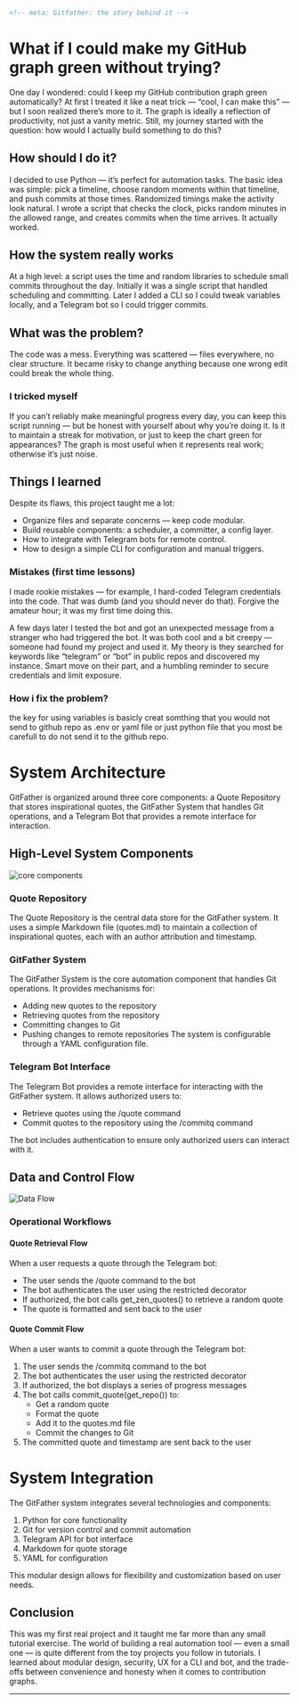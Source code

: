 ```markdown
<!-- meta: Gitfather: the story behind it -->
```

# What if I could make my GitHub graph green without trying?

One day I wondered: could I keep my GitHub contribution graph green automatically? At first I treated it like a neat trick — “cool, I can make this” — but I soon realized there’s more to it. The graph is ideally a reflection of productivity, not just a vanity metric. Still, my journey started with the question: how would I actually build something to do this?

## How should I do it?

I decided to use Python — it’s perfect for automation tasks. The basic idea was simple: pick a timeline, choose random moments within that timeline, and push commits at those times. Randomized timings make the activity look natural. I wrote a script that checks the clock, picks random minutes in the allowed range, and creates commits when the time arrives. It actually worked.

## How the system really works

At a high level: a script uses the time and random libraries to schedule small commits throughout the day. Initially it was a single script that handled scheduling and committing. Later I added a CLI so I could tweak variables locally, and a Telegram bot so I could trigger commits.

## What was the problem?

The code was a mess. Everything was scattered — files everywhere, no clear structure. It became risky to change anything because one wrong edit could break the whole thing.

### I tricked myself

If you can’t reliably make meaningful progress every day, you can keep this script running — but be honest with yourself about why you’re doing it. Is it to maintain a streak for motivation, or just to keep the chart green for appearances? The graph is most useful when it represents real work; otherwise it’s just noise.

## Things I learned

Despite its flaws, this project taught me a lot:

* Organize files and separate concerns — keep code modular.
* Build reusable components: a scheduler, a committer, a config layer.
* How to integrate with Telegram bots for remote control.
* How to design a simple CLI for configuration and manual triggers.

### Mistakes (first time lessons)

I made rookie mistakes — for example, I hard-coded Telegram credentials into the code. That was dumb (and you should never do that). Forgive the amateur hour; it was my first time doing this.

A few days later I tested the bot and got an unexpected message from a stranger who had triggered the bot. It was both cool and a bit creepy — someone had found my project and used it. My theory is they searched for keywords like “telegram” or “bot” in public repos and discovered my instance. Smart move on their part, and a humbling reminder to secure credentials and limit exposure.

### How i fix the problem?
the key for using variables is basicly creat somthing that you would not send to github repo as .env or yaml file or just python file that you most be carefull to do not send it to the github repo.


# System Architecture
GitFather is organized around three core components: a Quote Repository that stores inspirational quotes, the GitFather System that handles Git operations, and a Telegram Bot that provides a remote interface for interaction.

## High-Level System Components
![core components](/content/projects/gitfather/pictures/1.png)
### Quote Repository
The Quote Repository is the central data store for the GitFather system. It uses a simple Markdown file (quotes.md) to maintain a collection of inspirational quotes, each with an author attribution and timestamp.
### GitFather System
The GitFather System is the core automation component that handles Git operations. It provides mechanisms for:

* Adding new quotes to the repository
* Retrieving quotes from the repository
* Committing changes to Git
* Pushing changes to remote repositories
The system is configurable through a YAML configuration file.

### Telegram Bot Interface
The Telegram Bot provides a remote interface for interacting with the GitFather system. It allows authorized users to:

* Retrieve quotes using the /quote command
* Commit quotes to the repository using the /commitq command

The bot includes authentication to ensure only authorized users can interact with it.

## Data and Control Flow
![Data Flow](/content/projects/gitfather/pictures/2.png)

### Operational Workflows
#### Quote Retrieval Flow
When a user requests a quote through the Telegram bot:

* The user sends the /quote command to the bot
* The bot authenticates the user using the restricted decorator
* If authorized, the bot calls get_zen_quotes() to retrieve a random quote
* The quote is formatted and sent back to the user

#### Quote Commit Flow
When a user wants to commit a quote through the Telegram bot:

1. The user sends the /commitq command to the bot
2. The bot authenticates the user using the restricted decorator
3. If authorized, the bot displays a series of progress messages
4. The bot calls commit_quote(get_repo()) to:
    *  Get a random quote
    * Format the quote
    * Add it to the quotes.md file
    * Commit the changes to Git
5. The committed quote and timestamp are sent back to the user

# System Integration
The GitFather system integrates several technologies and components:

1. Python for core functionality
2. Git for version control and commit automation
3. Telegram API for bot interface
4. Markdown for quote storage
5. YAML for configuration

This modular design allows for flexibility and customization based on user needs.

## Conclusion

This was my first real project and it taught me far more than any small tutorial exercise. The world of building a real automation tool — even a small one — is quite different from the toy projects you follow in tutorials. I learned about modular design, security, UX for a CLI and bot, and the trade-offs between convenience and honesty when it comes to contribution graphs.


---

